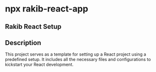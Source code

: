 # npx rakib-react-app

## Rakib React Setup

## Description

This project serves as a template for setting up a React project using a predefined setup. It includes all the necessary files and configurations to kickstart your React development.
